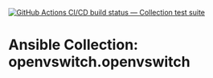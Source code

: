 [![GitHub Actions CI/CD build status — Collection test suite](https://github.com/ansible-collection-migration/openvswitch.openvswitch/workflows/Collection%20test%20suite/badge.svg?branch=master)](https://github.com/ansible-collection-migration/openvswitch.openvswitch/actions?query=workflow%3A%22Collection%20test%20suite%22)

Ansible Collection: openvswitch.openvswitch
=================================================